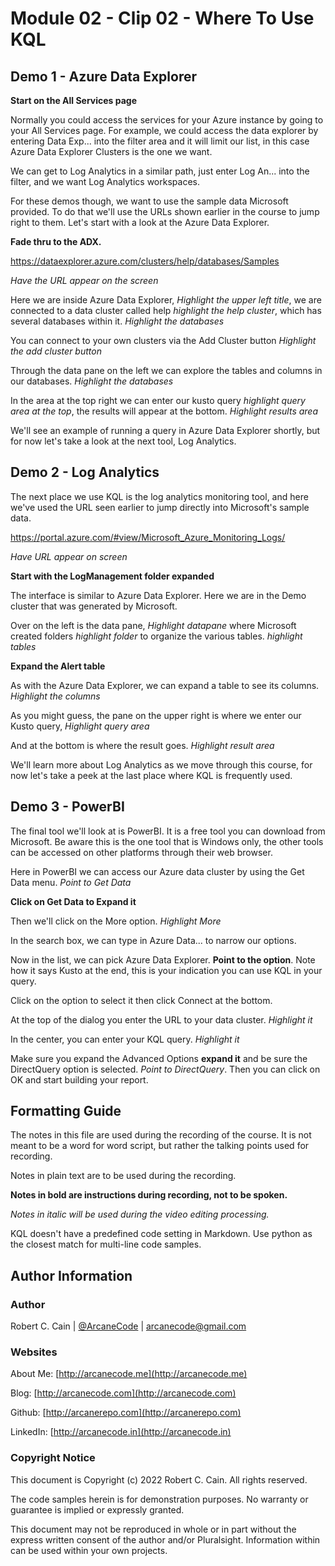 # Module 02 - Clip 02 - Where To Use KQL

## Demo 1 - Azure Data Explorer

**Start on the All Services page**

Normally you could access the services for your Azure instance by going to your All Services page. For example, we could access the data explorer by entering Data Exp... into the filter area and it will limit our list, in this case Azure Data Explorer Clusters is the one we want.

We can get to Log Analytics in a similar path, just enter Log An... into the filter, and we want Log Analytics workspaces.

For these demos though, we want to use the sample data Microsoft provided. To do that we'll use the URLs shown earlier in the course to jump right to them. Let's start with a look at the Azure Data Explorer.

**Fade thru to the ADX.**

https://dataexplorer.azure.com/clusters/help/databases/Samples

_Have the URL appear on the screen_

Here we are inside Azure Data Explorer, _Highlight the upper left title_, we are connected to a data cluster called help _highlight the help cluster_, which has several databases within it. _Highlight the databases_

You can connect to your own clusters via the Add Cluster button _Highlight the add cluster button_

Through the data pane on the left we can explore the tables and columns in our databases. _Highlight the databases_

In the area at the top right we can enter our kusto query _highlight query area at the top_, the results will appear at the bottom. _Highlight results area_

We'll see an example of running a query in Azure Data Explorer shortly, but for now let's take a look at the next tool, Log Analytics.

## Demo 2 - Log Analytics

The next place we use KQL is the log analytics monitoring tool, and here we've used the URL seen earlier to jump directly into Microsoft's sample data.

 https://portal.azure.com/#view/Microsoft_Azure_Monitoring_Logs/

_Have URL appear on screen_

**Start with the LogManagement folder expanded**

The interface is similar to Azure Data Explorer. Here we are in the Demo cluster that was generated by Microsoft.

Over on the left is the data pane, _Highlight datapane_ where Microsoft created folders _highlight folder_ to organize the various tables. _highlight tables_

**Expand the Alert table** 

As with the Azure Data Explorer, we can expand a table to see its columns. _Highlight the columns_

As you might guess, the pane on the upper right is where we enter our Kusto query, _Highlight query area_

And at the bottom is where the result goes. _Highlight result area_

We'll learn more about Log Analytics as we move through this course, for now let's take a peek at the last place where KQL is frequently used.

## Demo 3 - PowerBI

The final tool we'll look at is PowerBI. It is a free tool you can download from Microsoft. Be aware this is the one tool that is Windows only, the other tools can be accessed on other platforms through their web browser.

Here in PowerBI we can access our Azure data cluster by using the Get Data menu. _Point to Get Data_

**Click on Get Data to Expand it**

Then we'll click on the More option. _Highlight More_

In the search box, we can type in Azure Data... to narrow our options.

Now in the list, we can pick Azure Data Explorer. __Point to the option__. Note how it says Kusto at the end, this is your indication you can use KQL in your query.

Click on the option to select it then click Connect at the bottom.

At the top of the dialog you enter the URL to your data cluster. _Highlight it_

In the center, you can enter your KQL query. _Highlight it_

Make sure you expand the Advanced Options **expand it** and be sure the DirectQuery option is selected. _Point to DirectQuery_. Then you can click on OK and start building your report.

## Formatting Guide

The notes in this file are used during the recording of the course. It is not meant to be a word for word script, but rather the talking points used for recording.

Notes in plain text are to be used during the recording.

**Notes in bold are instructions during recording, not to be spoken.**

_Notes in italic will be used during the video editing processing._

KQL doesn't have a predefined code setting in Markdown. Use python as the closest match for multi-line code samples.

## Author Information

### Author

Robert C. Cain | [@ArcaneCode](https://twitter.com/arcanecode) | arcanecode@gmail.com

### Websites

About Me: [http://arcanecode.me](http://arcanecode.me)

Blog: [http://arcanecode.com](http://arcanecode.com)

Github: [http://arcanerepo.com](http://arcanerepo.com)

LinkedIn: [http://arcanecode.in](http://arcanecode.in)

### Copyright Notice

This document is Copyright (c) 2022 Robert C. Cain. All rights reserved.

The code samples herein is for demonstration purposes. No warranty or guarantee is implied or expressly granted.

This document may not be reproduced in whole or in part without the express written consent of the author and/or Pluralsight. Information within can be used within your own projects.

